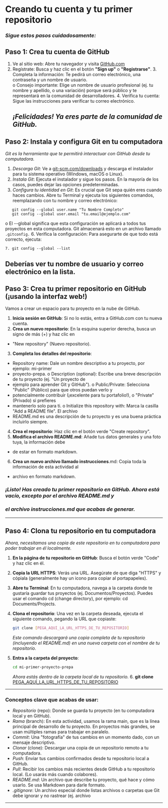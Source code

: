  # Creando tu cuenta y tu primer repositorio
  ### *Sigue estos pasos cuidadosamente:*
## **Paso 1: Crea tu cuenta de GitHub**
  1. Ve al sitio web: Abre tu navegador y visita [GitHub.com](https://github.com/)
   2. Regístrate: Busca y haz clic en el botón **"Sign up"** o **"Registrarse"**. 
    3. Completa la información: Te pedirá un correo electrónico, una contraseña y un nombre de usuario.  
    o Consejo importante: Elige un nombre de usuario profesional (ej. tu nombre y apellido, o 
    una variación) porque será público y te representará en la comunidad de desarrolladores. 
         4. Verifica tu cuenta: Sigue las instrucciones para verificar tu correo electrónico. 
      ## *¡Felicidades! Ya eres parte de la comunidad de GitHub.* 
  ## **Paso 2: Instala y configura Git en tu computadora**
 *Git es la herramienta que te permitirá interactuar con GitHub desde tu computadora.* 
 1. *Descarga Git*: Ve a [git-scm.com/downloads](https://git-scm.com/downloads) y descarga el instalador para tu sistema operativo 
 (Windows, macOS o Linux). 
   2. *Instala Git*: Ejecuta el instalador y sigue los pasos. En la mayoría de los casos, puedes dejar las 
   opciones predeterminadas. 
 3. *Configura tu identidad en Git*: Es crucial que Git sepa quién eres cuando haces cambios. Abre tu 
 Terminal  y ejecuta los siguientes comandos, reemplazando con tu nombre y correo electrónico:  
```
   git config --global user.name "Tu Nombre Completo"
   git config --global user.email "tu.email@ejemplo.com"
   ```
o El --global significa que esta configuración se aplicará a todos tus proyectos en esta 
computadora. Git almacenará esto en un archivo llamado `.gitconfig.` 
6. Verifica la configuración: Para asegurarte de que todo está correcto, ejecuta: 
```
7. git config --global --list
```
Deberías ver tu nombre de usuario y correo electrónico en la lista. 
---
  ## **Paso 3: Crea tu primer repositorio en GitHub (¡usando la interfaz web!)** 
Vamos a crear un espacio para tu proyecto en la nube de GitHub. 
1. **Inicia sesión en GitHub**: Si no lo estás, entra a GitHub.com con tu nueva cuenta. 
2. **Crea un nuevo repositorio**: En la esquina superior derecha, busca un signo de más (+) y haz clic en 
- "New repository" (Nuevo repositorio). 
3. **Completa los detalles del repositorio**:  
- Repository name: Dale un nombre descriptivo a tu proyecto, por ejemplo: mi-primer
- proyecto-prepa. 
 o Description (optional): Escribe una breve descripción de tu proyecto (ej. "Un proyecto de 
- ejemplo para aprender Git y GitHub"). 
 o Public/Private: Selecciona "Public" (Público) para que otros puedan verlo y 
- potencialmente contribuir (¡excelente para tu portafolio!), o "Private" (Privado) si prefieres 
- mantenerlo solo para ti. 
 o Initialize this repository with: Marca la casilla "Add a README file". El archivo 
- README.md es una descripción de tu proyecto y es una buena práctica incluirlo siempre. 
4. **Crea el repositorio**: Haz clic en el botón verde "Create repository". 
5. **Modifica el archivo README.md**: Añade tus datos generales y una foto tuya, la información debe 
- de estar en formato markdown. 
6. **Crea un nuevo archivo llamado instrucciones**.md: Copia toda la información de esta actividad al 
- archivo en formato markdown. 
### *¡Listo! Has creado tu primer repositorio en GitHub. Ahora está vacío, excepto por el archivo README.md y*
### *el archivo instrucciones.md que acabas de generar.* 
---

## **Paso 4: Clona tu repositorio en tu computadora**

*Ahora, necesitamos una copia de este repositorio en tu computadora para poder trabajar en él localmente.*

1. **En la página de tu repositorio en GitHub**: Busca el botón verde "Code" y haz clic en él.
 2. **Copia la URL HTTPS**: Verás una URL. Asegúrate de que diga "HTTPS" y cópiala (generalmente 
  hay un icono para copiar al portapapeles).
3. **Abre tu Terminal**: En tu computadora, navega a la carpeta donde te gustaría guardar tus proyectos 
   (ej. Documentos/Proyectos). Puedes usar el comando cd (change directory), por ejemplo: cd 
   Documents/Projects.
4. **Clona el repositorio**: Una vez en la carpeta deseada, ejecuta el siguiente comando, pegando la URL 
   que copiaste:  

   ```bash
   git clone [PEGA_AQUÍ_LA_URL_HTTPS_DE_TU_REPOSITORIO]
   ```
   *Este comando descargará una copia completa de tu repositorio (incluyendo el README.md) en una nueva carpeta* 
   *con el nombre de tu repositorio.* 

5. **Entra a la carpeta del proyecto**:  

   ```bash
   cd mi-primer-proyecto-prepa
   ```
   *Ahora estás dentro de la carpeta local de tu repositorio.*
   6. **git clone** [PEGA_AQUÍ_LA_URL_HTTPS_DE_TU_REPOSITORIO](https://github.com/AaronYepez/PrimerWork/tree/main) 


---
### **Conceptos clave que acabas de usar:** 
-  *Repositorio* (repo): Donde se guarda tu proyecto (en tu computadora local y en GitHub). 
-  *Rama* (branch): En esta actividad, usamos la rama main, que es la línea principal de desarrollo de tu 
proyecto. En proyectos más grandes, se usan múltiples ramas para trabajar en paralelo. 
-  *Commit*: Una "fotografía" de tus cambios en un momento dado, con un mensaje descriptivo. 
-  *Clonar* (clone): Descargar una copia de un repositorio remoto a tu computadora. 
-  *Push*: Enviar tus cambios confirmados desde tu repositorio local a GitHub. 
-  *Pull*: Recibir los cambios más recientes desde GitHub a tu repositorio local. (Lo usarás más cuando 
colabores). 
 -  *README.md*: Un archivo que describe tu proyecto, qué hace y cómo usarlo. Se usa Markdown 
para darle formato. 
-  *.gitignore*: Un archivo especial donde listas archivos o carpetas que Git debe ignorar y no rastrear 
(ej. archivo
---
